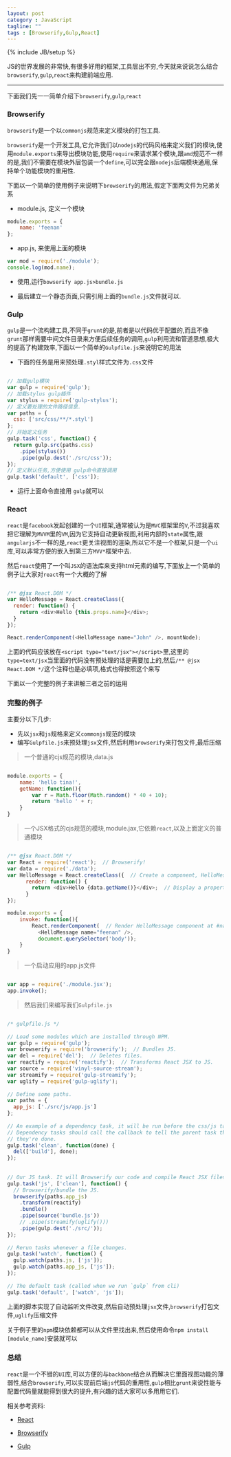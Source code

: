 ```yaml
---
layout: post
category : JavaScript
tagline: ""
tags : [Browserify,Gulp,React]
---
```

{% include JB/setup %}


JS的世界发展的非常快,有很多好用的框架,工具层出不穷,今天就来说说怎么结合`browserify`,`gulp`,`react`来构建前端应用.

---

下面我们先一一简单介绍下`browserify`,`gulp`,`react`

### Browserify

`browserify`是一个以`commonjs`规范来定义模块的打包工具.

`browserify`是一个开发工具,它允许我们以`nodejs`的代码风格来定义我们的模块,使用`module.exports`来导出模块功能,使用`require`来请求某个模块,跟`amd`规范不一样的是,我们不需要在模块外层包装一个`define`,可以完全跟`nodejs`后端模块通用,保持单个功能模块的重用性.

下面以一个简单的使用例子来说明下`browserify`的用法,假定下面两文件为兄弟关系

* module.js, 定义一个模块

```js
module.exports = {
    name: 'feenan'
};
```

* app.js, 来使用上面的模块

```js
var mod = require('./module');
console.log(mod.name);
```

* 使用,运行`bowserify app.js>bundle.js`

* 最后建立一个静态页面,只需引用上面的`bundle.js`文件就可以.

### Gulp

`gulp`是一个流构建工具,不同于`grunt`的是,前者是以代码优于配置的,而且不像`grunt`那样需要中间文件目录来方便后续任务的调用,`gulp`利用流和管道思想,极大的提高了构建效率,下面以一个简单的`Gulpfile.js`来说明它的用法

* 下面的任务是用来预处理`.styl`样式文件为`.css`文件 

```js

// 加载gulp模块
var gulp = require('gulp');
// 加载stylus gulp插件
var stylus = require('gulp-stylus');
// 定义要处理的文件路径信息.
var paths = {
  css: ['src/css/**/*.styl']
};
// 开始定义任务
gulp.task('css', function() {
  return gulp.src(paths.css)
    .pipe(stylus())
    .pipe(gulp.dest('./src/css'));
});
// 定义默认任务,方便使用 gulp命令直接调用
gulp.task('default', ['css']);

```

* 运行上面命令直接用 `gulp`就可以

### React

`react`是`facebook`发起创建的一个`UI`框架,通常被认为是`MVC`框架里的`V`,不过我喜欢把它理解为`MVVM`里的`VM`,因为它支持自动更新视图,利用内部的`state`属性,跟`angularjs`不一样的是,`react`更关注视图的渲染,所以它不是一个框架,只是一个`ui`库,可以非常方便的嵌入到第三方`MVV*`框架中去.

然后`react`使用了一个叫`JSX`的语法库来支持html元素的编写,下面放上一个简单的例子让大家对`react`有一个大概的了解

```js

/** @jsx React.DOM */
var HelloMessage = React.createClass({
  render: function() {
    return <div>Hello {this.props.name}</div>;
  }
});

React.renderComponent(<HelloMessage name="John" />, mountNode);

```

上面的代码应该放在`<script type="text/jsx"></script>`里,这里的`type=text/jsx`当里面的代码没有预处理的话是需要加上的,然后`/** @jsx React.DOM */`这个注释也是必填项,格式也得按照这个来写

下面以一个完整的例子来讲解三者之前的运用

### 完整的例子

主要分以下几步:

* 先以`jsx`和`js`规格来定义`commonjs`规范的模块
* 编写`Gulpfile.js`来预处理`jsx`文件,然后利用`browserify`来打包文件,最后压缩

> 一个普通的cjs规范的模块,data.js

```js

module.exports = {
	name: 'hello tina!',
	getName: function(){
		var r = Math.floor(Math.random() * 40 + 10);
		return 'hello ' + r;
	}
}

```

> 一个JSX格式的cjs规范的模块,module.jax,它依赖`react`,以及上面定义的普通模块

```js

/** @jsx React.DOM */
var React = require('react');  // Browserify!
var data = require('./data');
var HelloMessage = React.createClass({  // Create a component, HelloMessage.
	  render: function() {
	    return <div>Hello {data.getName()}</div>;  // Display a property.
	  }
});

module.exports = {
	invoke: function(){
		React.renderComponent(  // Render HelloMessage component at #name.
		  <HelloMessage name="feenan" />,
		  document.querySelector('body'));
	}
}

```

> 一个启动应用的app.js文件

```js

var app = require('./module.jsx');
app.invoke();

```

> 然后我们来编写我们`Gulpfile.js`

```js

/* gulpfile.js */
 
// Load some modules which are installed through NPM.
var gulp = require('gulp');
var browserify = require('browserify');  // Bundles JS.
var del = require('del');  // Deletes files.
var reactify = require('reactify');  // Transforms React JSX to JS.
var source = require('vinyl-source-stream');
var streamify = require('gulp-streamify');
var uglify = require('gulp-uglify');
 
// Define some paths.
var paths = {
  app_js: ['./src/js/app.js']
};
 
// An example of a dependency task, it will be run before the css/js tasks.
// Dependency tasks should call the callback to tell the parent task that
// they're done.
gulp.task('clean', function(done) {
  del(['build'], done);
});
 
 
// Our JS task. It will Browserify our code and compile React JSX files.
gulp.task('js', ['clean'], function() {
  // Browserify/bundle the JS.
  browserify(paths.app_js)
    .transform(reactify)
    .bundle()
    .pipe(source('bundle.js'))
    // .pipe(streamify(uglify()))
    .pipe(gulp.dest('./src/'));
});
 
// Rerun tasks whenever a file changes.
gulp.task('watch', function() {
  gulp.watch(paths.js, ['js']);
  gulp.watch(paths.app_js, ['js']);
});
 
// The default task (called when we run `gulp` from cli)
gulp.task('default', ['watch', 'js']);

```

上面的脚本实现了自动监听文件改变,然后自动预处理`jsx`文件,`browserify`打包文件,`uglify`压缩文件

关于例子里的`npm`模块依赖都可以从文件里找出来,然后使用命令`npm install [module_name]`安装就可以

### 总结

`react`是一个不错的`UI`库,可以方便的与`backbone`结合从而解决它里面视图功能的薄弱性,结合`browserify`,可以实现前后端`js`代码的重用性,`gulp`相比`grunt`来说性能与配置代码量就能得到很大的提升,有兴趣的话大家可以多用用它们.

相关参考资料:

* <a href="http://facebook.github.io/react/index.html" target="_blank">React</a>

* <a href="http://browserify.org/" target="_blank">Browserify</a>

* <a href="http://gulpjs.com/" target="_blank">Gulp</a>
